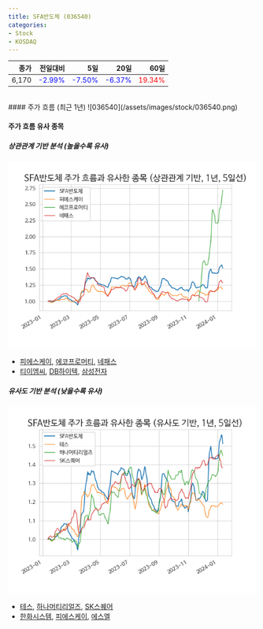 ```yaml
---
title: SFA반도체 (036540)
categories:
- Stock
- KOSDAQ
---
```


|종가|전일대비|5일|20일|60일|
|---:|-------:|--:|---:|---:|
|6,170|<span style="color: blue">-2.99%</span>|<span style="color: blue">-7.50%</span>|<span style="color: blue">-6.37%</span>|<span style="color: red">19.34%</span>|

<!-- more -->
<br>
#### 주가 흐름 (최근 1년)
![036540](/assets/images/stock/036540.png)

#### 주가 흐름 유사 종목

##### 상관관계 기반 분석 (높을수록 유사)
![036540](/assets/images/stock/036540_corr.png)
- [피에스케이](/319660/), [에코프로머티](/450080/), [네패스](/033640/)
- [티이엠씨](/425040/), [DB하이텍](/000990/), [삼성전자](/005930/)

##### 유사도 기반 분석 (낮을수록 유사)	
![036540](/assets/images/stock/036540_sim.png)
- [테스](/095610/), [하나머티리얼즈](/166090/), [SK스퀘어](/402340/)
- [한화시스템](/272210/), [피에스케이](/319660/), [에스엘](/005850/)